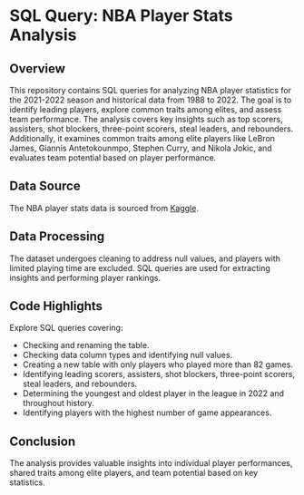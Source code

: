 # SQL Query: NBA Player Stats Analysis

## Overview

This repository contains SQL queries for analyzing NBA player statistics for the 2021-2022 season and historical data from 1988 to 2022. The goal is to identify leading players, explore common traits among elites, and assess team performance. The analysis covers key insights such as top scorers, assisters, shot blockers, three-point scorers, steal leaders, and rebounders. Additionally, it examines common traits among elite players like LeBron James, Giannis Antetokounmpo, Stephen Curry, and Nikola Jokic, and evaluates team potential based on player performance.

## Data Source

The NBA player stats data is sourced from [Kaggle](https://www.kaggle.com/datasets/sadeghjalalian/nba-player-stats-19982022/versions/1?resource=download).

## Data Processing

The dataset undergoes cleaning to address null values, and players with limited playing time are excluded. SQL queries are used for extracting insights and performing player rankings.

## Code Highlights

Explore SQL queries covering:

- Checking and renaming the table.
- Checking data column types and identifying null values.
- Creating a new table with only players who played more than 82 games.
- Identifying leading scorers, assisters, shot blockers, three-point scorers, steal leaders, and rebounders.
- Determining the youngest and oldest player in the league in 2022 and throughout history.
- Identifying players with the highest number of game appearances.

## Conclusion

The analysis provides valuable insights into individual player performances, shared traits among elite players, and team potential based on key statistics.
